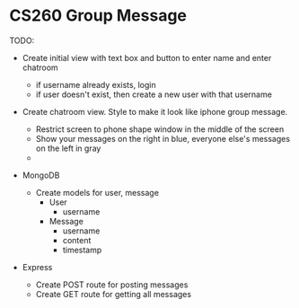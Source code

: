 # CS260 Group Message

TODO:
- Create initial view with text box and button to enter name and enter chatroom
  - if username already exists, login
  - if user doesn't exist, then create a new user with that username
- Create chatroom view. Style to make it look like iphone group message.
  - Restrict screen to phone shape window in the middle of the screen
  - Show your messages on the right in blue, everyone else's messages on the left in gray
  - 
  
- MongoDB
  - Create models for user, message
    - User
      - username
    - Message
      - username
      - content
      - timestamp
      
- Express
  - Create POST route for posting messages
  - Create GET route for getting all messages
  
